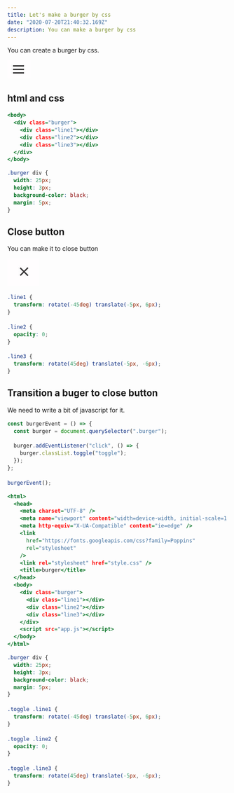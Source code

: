 ```yaml
---
title: Let's make a burger by css
date: "2020-07-20T21:40:32.169Z"
description: You can make a burger by css
---
```


You can create a burger by css.

![burger](./burger.jpg)

## html and css

```html:title=index.html
<body>
  <div class="burger">
    <div class="line1"></div>
    <div class="line2"></div>
    <div class="line3"></div>
  </div>
</body>
```

```css:title=style.css
.burger div {
  width: 25px;
  height: 3px;
  background-color: black;
  margin: 5px;
}
```

## Close button

You can make it to close button

![close](./close.jpg)

```css:title=style.css
.line1 {
  transform: rotate(-45deg) translate(-5px, 6px);
}

.line2 {
  opacity: 0;
}

.line3 {
  transform: rotate(45deg) translate(-5px, -6px);
}
```

## Transition a buger to close button

We need to write a bit of javascript for it.

```js:title=app.js
const burgerEvent = () => {
  const burger = document.querySelector(".burger");

  burger.addEventListener("click", () => {
    burger.classList.toggle("toggle");
  });
};

burgerEvent();
```

```html:title=index.html
<html>
  <head>
    <meta charset="UTF-8" />
    <meta name="viewport" content="width=device-width, initial-scale=1.0" />
    <meta http-equiv="X-UA-Compatible" content="ie=edge" />
    <link
      href="https://fonts.googleapis.com/css?family=Poppins"
      rel="stylesheet"
    />
    <link rel="stylesheet" href="style.css" />
    <title>burger</title>
  </head>
  <body>
    <div class="burger">
      <div class="line1"></div>
      <div class="line2"></div>
      <div class="line3"></div>
    </div>
    <script src="app.js"></script>
  </body>
</html>
```

```css:title=style.css
.burger div {
  width: 25px;
  height: 3px;
  background-color: black;
  margin: 5px;
}

.toggle .line1 {
  transform: rotate(-45deg) translate(-5px, 6px);
}

.toggle .line2 {
  opacity: 0;
}

.toggle .line3 {
  transform: rotate(45deg) translate(-5px, -6px);
}
```
